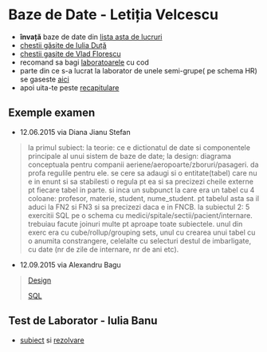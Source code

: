 # Baze de Date - Letiția Velcescu

- **învață** baze de date din [lista asta de lucruri](http://interviews.palcu.ro/starting-sql/)
- [chestii găsite de Iulia Duță](https://www.dropbox.com/sh/ghdn5mr9jfhg69x/AADMq4rG0cfzCBqCnMN3hAOxa?dl=0)
- [chestii gasite de Vlad Florescu](https://www.dropbox.com/sh/mbmgt45xzbts018/AAB40EK2w2gsLRBDLQKwLcjda?dl=0)
- recomand sa bagi [laboratoarele](https://www.dropbox.com/sh/3lgxzzs2993ysut/AADDJ2WdVmPBN1X183RJxziNa?dl=0) cu cod
- parte din ce s-a lucrat la laborator de unele semi-grupe( pe schema HR) se gaseste [aici](https://github.com/Vlaaaaaaad/FMI-public-materials/tree/master/BazeDeDate)
- apoi uita-te peste [recapitulare](https://www.dropbox.com/sh/r7cfhcptpss3vz4/AAArjZEhmQeyNNLjqDhOpPFfa?dl=0)

## Exemple examen

- 12.06.2015 via Diana Jianu Stefan

> la primul subiect: la teorie: ce e dictionatul de date si componentele principale al unui sistem de baze de date; la design: diagrama conceptuala pentru companii aeriene/aeropoarte/zboruri/pasageri. da profa regulile pentru ele. se cere sa adaugi si o entitate(tabel) care nu e in enunt si sa stabilesti o regula pt ea si sa precizezi cheile externe pt fiecare tabel in parte. si inca un subpunct la care era un tabel cu 4 coloane: profesor, materie, student, nume_student. pt tabelul asta sa il aduci la FN2 si FN3 si sa precizezi daca e in FNCB. la subiectul 2: 5 exercitii SQL pe o schema cu medici/spitale/sectii/pacient/internare. trebuiau facute joinuri multe pt aproape toate subiectele. unul din exerc era cu cube/rollup/grouping sets, unul cu crearea unui tabel cu o anumita constrangere, celelalte cu selecturi destul de imbarligate, cu date (nr de zile de internare, nr de ani etc).

- 12.09.2015 via Alexandru Bagu

> [Design](https://www.dropbox.com/s/zbpygm0fr5cujq5/IMG_20150912_091706.jpg?dl=0)
>
> [SQL](https://www.dropbox.com/s/7igv1q3r21ro8bc/IMG_20150912_091806%202.jpg?dl=0)


## Test de Laborator - Iulia Banu

- [subiect](https://www.dropbox.com/s/c1j3s957hm20365/Subiect4-test-laborator.pdf?dl=0) si [rezolvare](https://github.com/palcu/homework/blob/master/bd/test-lab.sql)
